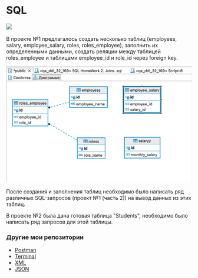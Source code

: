 # SQL
![](https://lh3.googleusercontent.com/-v5LSZJbYI7E/YFdIchHdrnI/AAAAAAAAml0/hAwPRbMOpmEtd-0VA27zB4GS9O0a2kUzQCLcBGAsYHQ/image.png)

В проекте №1 предлагалось создать несколько таблиц (employees, salary, employee_salary, roles, roles_employee), заполнить их определенными данными, создать реляции между таблицей roles_employee и таблицами employee_id и role_id через foreign key. 

![](https://github.com/Sawa-solo/SQL/blob/9e8109ffa2fd7590ada5ff52eaa6f17f8da5f793/screen/table%20relation.jpg)

После создания и заполнения таблиц необходимо было написать ряд различных SQL-запросов (проект №1 (часть 2)) на вывод данных из этих таблиц.

В проекте №2 была дана готовая таблица "Students", необходимо было написать ряд запросов для этой таблицы.


### Другие мои репозитории
* [Postman](https://github.com/Sawa-solo/Postman.git)
* [Terminal](https://github.com/Sawa-solo/Terminal.git)
* [XML](https://github.com/Sawa-solo/XML.git)
* [JSON](https://github.com/Sawa-solo/JSON.git)
